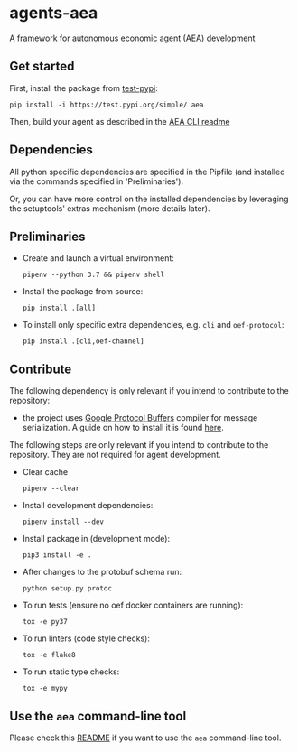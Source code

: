 # agents-aea
A framework for autonomous economic agent (AEA) development

## Get started

First, install the package from [test-pypi](https://test.pypi.org/project/aea/):

`
pip install -i https://test.pypi.org/simple/ aea
`

Then, build your agent as described in the [AEA CLI readme](../master/aea/cli/README.md)

## Dependencies

All python specific dependencies are specified in the Pipfile (and installed via the commands specified in 'Preliminaries').

Or, you can have more control on the installed dependencies by leveraging the setuptools' extras mechanism (more details later). 

## Preliminaries

- Create and launch a virtual environment:

      pipenv --python 3.7 && pipenv shell

- Install the package from source:

      pip install .[all]

- To install only specific extra dependencies, e.g. `cli` and `oef-protocol`:

      pip install .[cli,oef-channel]

## Contribute

The following dependency is only relevant if you intend to contribute to the repository:
- the project uses [Google Protocol Buffers](https://developers.google.com/protocol-buffers/) compiler for message serialization. A guide on how to install it is found [here](https://fetchai.github.io/oef-sdk-python/user/install.html#protobuf-compiler).

The following steps are only relevant if you intend to contribute to the repository. They are not required for agent development.

- Clear cache

      pipenv --clear

- Install development dependencies:

	  pipenv install --dev

- Install package in (development mode):

	  pip3 install -e .

- After changes to the protobuf schema run:

	  python setup.py protoc

- To run tests (ensure no oef docker containers are running):

	  tox -e py37

- To run linters (code style checks):

	  tox -e flake8

- To run static type checks:

	  tox -e mypy

## Use the `aea` command-line tool

Please check this [README](./aea/cli/README.md) if you want to use the `aea` command-line tool.

